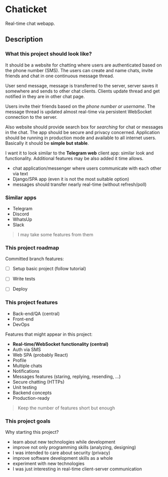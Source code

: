 # Chaticket

Real-time chat webapp.

## Description

### What this project should look like?

It should be a website for chatting where users are authenticated based on the phone number (SMS). The users can create and name chats, invite friends and chat in one continuous message thread.

User send message, message is transferred to the server, server saves it somewhere and sends to other chat clients. Clients update thread and get notified in they are in other chat page.

Users invite their friends based on the *phone number or username*. The message thread is updated almost real-time via persistent WebSocket connection to the server.

Also website should provide search box for *searching* for chat or messages in the chat. The app should be secure and privacy concerned. Application should be running in production mode and available to all internet users. Basically it should be **simple but stable**.

I want it to look similar to the **Telegram web** client app: similar look and functionality. Additional features may be also added it time allows.

- chat application/messenger where users communicate with each other via text
- Django/SPA app (even it is not the most suitable option)
- messages should transfer nearly real-time (without refresh/poll)

### Similar apps

- Telegram
- Discord
- WhatsUp
- Slack

>  I may take some features from them

### This project roadmap

Committed branch features:

- [ ] Setup basic project (follow tutorial)

- [ ] Write tests

- [ ] Deploy

### This project features

* Back-end/QA (central)
* Front-end
* DevOps

Features that might appear in this project:

- **Real-time/WebSocket functionality (central)**
- Auth via SMS
- Web SPA (probably React)
- Profile
- Multiple chats
- Notifications
- Messages features (staring, replying, resending, ...)
- Secure chatting (HTTPs)
- Unit testing
- Backend concepts
- Production-ready

> Keep the number of features short but enough

### This project goals

Why starting this project?

- learn about new technologies while development
- improve not only programming skills (analyzing, designing)
- I was intended to care about security (privacy)
- improve software development skills as a whole
- experiment with new technologies
- I was just interesting in real-time client-server communication
